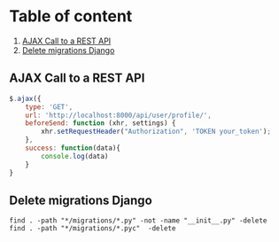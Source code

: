 # Table of content
1. [AJAX Call to a REST API](https://github.com/moshfiqrony/cheatsheet-mr#ajax-call-to-a-rest-api)
2. [Delete migrations Django](https://github.com/moshfiqrony/cheatsheet-mr/blob/master/README.md#delete-migrations-django)


## AJAX Call to a REST API

```javascript
$.ajax({
	type: 'GET',
	url: 'http://localhost:8000/api/user/profile/',
	beforeSend: function (xhr, settings) {
        xhr.setRequestHeader("Authorization", 'TOKEN your_token');
    },
	success: function(data){
		console.log(data)
	}
}
```

## Delete migrations Django
```terminal
find . -path "*/migrations/*.py" -not -name "__init__.py" -delete
find . -path "*/migrations/*.pyc"  -delete
```
